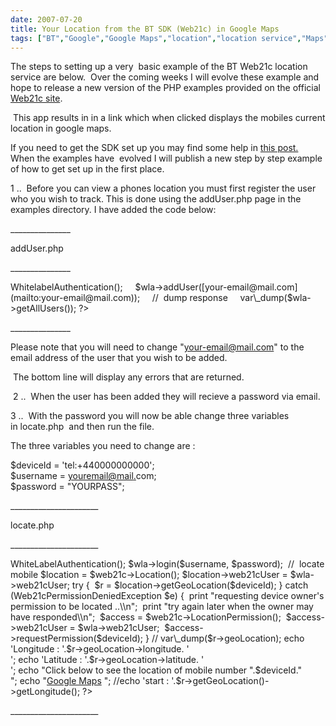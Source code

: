 ```yaml
---
date: 2007-07-20
title: Your Location from the BT SDK (Web21c) in Google Maps
tags: ["BT","Google","Google Maps","location","location service","Maps","SDK","Web21C","post"]
---
```

  

  

The steps to setting up a very  basic example of the BT Web21c location service are below.  Over the coming weeks I will evolve these example and hope to release a new version of the PHP examples provided on the official [Web21c site](http://sdk.bt.com "Web21c Site").

  

 This app results in in a link which when clicked displays the mobiles current location in google maps.

  

If you need to get the SDK set up you may find some help in [this post.](http://simonmcmanus.wordpress.com/2007/07/16/php-sdk-for-dummies-using-windows-2/ "this post")  When the examples have  evolved I will publish a new step by step example of how to get set up in the first place.

  
1 ..  Before you can view a phones location you must first register the user who you wish to track. This is done using the addUser.php page in the examples directory. I have added the code below:  
  
\_\_\_\_\_\_\_\_\_\_\_\_\_\_\_  
  
addUser.php   
  
\_\_\_\_\_\_\_\_\_\_\_\_\_\_\_  
  
<?php  
require\_once(dirname(\_\_FILE\_\_) . '/../../web21c.php');  
require\_once(dirname(\_\_FILE\_\_) . '/../common.php');  
  
     //  command to add a user     
    $web21c = new Web21c($applicationName, $environment);  
    $wla = $web21c->WhitelabelAuthentication();  
    $wla->addUser([your-email@mail.com](mailto:your-email@mail.com));  
    //  dump response  
    var\_dump($wla->getAllUsers());  
?>   
  
\_\_\_\_\_\_\_\_\_\_\_\_\_\_\_  
  
Please note that you will need to change "[your-email@mail.com](mailto:your-email@mail.com)" to the email address of the user that you wish to be added.  
  
 The bottom line will display any errors that are returned.  
  
 2 ..  When the user has been added they will recieve a password via email.  
  
3 ..  With the password you will now be able change three variables in locate.php  and then run the file.  
  
The three variables you need to change are :  
  
$deviceId = 'tel:+440000000000';  
$username = [youremail@mail](mailto:youremail@mail.com)[.](mailto:simon.mcmanus@.com)com;  
$password = "YOURPASS";  
  
\_\_\_\_\_\_\_\_\_\_\_\_\_\_\_\_\_\_\_\_\_\_  
  
locate.php  
  
\_\_\_\_\_\_\_\_\_\_\_\_\_\_\_\_\_\_\_\_\_\_   
  
<?php  
require\_once(dirname(\_\_FILE\_\_) . '/../../web21c.php');  
require\_once(dirname(\_\_FILE\_\_) . '/../common.php');  
  
//  command to locate a mobile deviice  
//  - set these to sensible values  
  
$deviceId = 'tel:+44700000000000';  
$username = "[YOURMAIL@MAIL.com](mailto:simon.mcmanus@bt.com)";  
$password = "YOURPASSWORD";  
  
$web21c = new Web21c($applicationName, $environment);  
  
// login as a user  
$wla = $web21c->WhiteLabelAuthentication();  
$wla->login($username, $password);  
  
 //  locate mobile  
$location = $web21c->Location();  
$location->web21cUser = $wla->web21cUser;  
  
try  
{  
 $r = $location->getGeoLocation($deviceId);  
}  
catch (Web21cPermissionDeniedException $e)  
{  
 print "requesting device owner's permission to be located ..\\n";  
 print "try again later when the owner may have responded\\n";  
 $access = $web21c->LocationPermission();  
 $access->web21cUser = $wla->web21cUser;  
 $access->requestPermission($deviceId);  
}  
  
// var\_dump($r->geoLocation);  
  
echo 'Longitude : '.$r->geoLocation->longitude. '<br />';  
echo 'Latitude : '.$r->geoLocation->latitude. '<br />';  
echo "Click below to see the location of mobile number ".$deviceId."<br />";  
echo "<a href='http://maps.google.com?q=".$r->geoLocation->latitude.",%20".$r->geoLocation->longitude."'>Google Maps</a> ";  
//echo 'start : '.$r->getGeoLocation()->getLongitude();  
?>  
  
\_\_\_\_\_\_\_\_\_\_\_\_\_\_\_\_\_\_\_\_\_\_

        